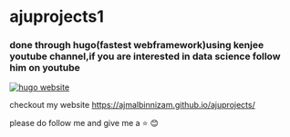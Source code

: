 # ajuprojects1

### done through hugo(fastest webframework)using kenjee youtube channel,if you are interested in data science follow him on youtube



[![hugo website](https://img.youtube.com/vi/mEZ1Hj5yQ-8/0.jpg)](https://www.youtube.com/watch?v=mEZ1Hj5yQ-8)





checkout my website https://ajmalbinnizam.github.io/ajuprojects/

please do follow me and give me a :star: :blush:
